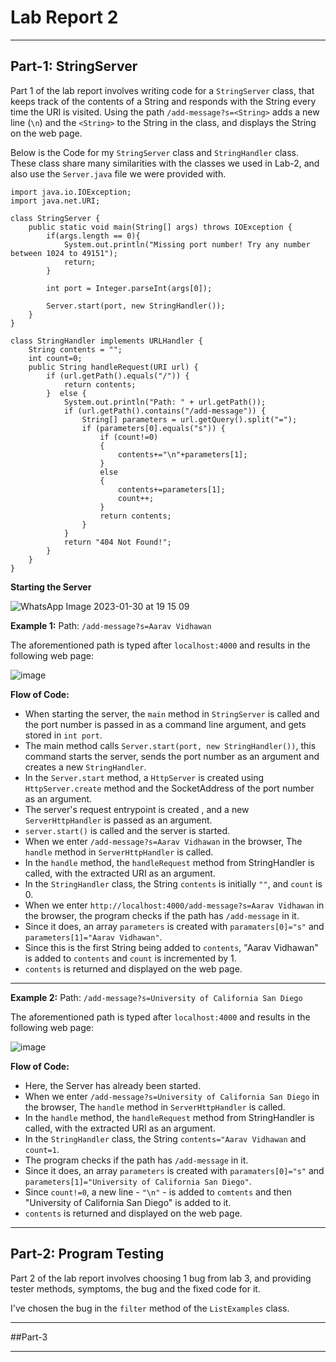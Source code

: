 # Lab Report 2
***
## Part-1: StringServer

Part 1 of the lab report involves writing code for a `StringServer` class, that keeps track of the contents of a String and responds with the String every time the URl is visited. Using the path `/add-message?s=<String>` adds a new line (`\n`) and the `<String>` to the String in the class, and displays the String on the web page.

Below is the Code for my `StringServer` class and `StringHandler` class. These class share many similarities with the classes we used in Lab-2, and also use the `Server.java` file we were provided with.

```
import java.io.IOException;
import java.net.URI;

class StringServer {
    public static void main(String[] args) throws IOException {
        if(args.length == 0){
            System.out.println("Missing port number! Try any number between 1024 to 49151");
            return;
        }

        int port = Integer.parseInt(args[0]);

        Server.start(port, new StringHandler());
    }
}

class StringHandler implements URLHandler {
    String contents = "";
    int count=0;
    public String handleRequest(URI url) {
        if (url.getPath().equals("/")) {
            return contents;
        }  else {
            System.out.println("Path: " + url.getPath());
            if (url.getPath().contains("/add-message")) {
                String[] parameters = url.getQuery().split("=");
                if (parameters[0].equals("s")) {
                    if (count!=0)
                    {
                        contents+="\n"+parameters[1];
                    }
                    else
                    {
                        contents+=parameters[1];
                        count++;
                    }
                    return contents;
                }
            }
            return "404 Not Found!";
        }
    }
}
```
**Starting the Server**

![WhatsApp Image 2023-01-30 at 19 15 09](https://user-images.githubusercontent.com/122562955/215654081-247632da-02a2-4519-bc61-2200b7847fb2.jpg)

**Example 1:** Path: `/add-message?s=Aarav Vidhawan`

The aforementioned path is typed after `localhost:4000` and results in the following web page:

![image](https://user-images.githubusercontent.com/122562955/215658266-a834e997-7c44-4443-af69-72037ab1e3c3.png)

**Flow of Code:**

- When starting the server, the `main` method in `StringServer` is called and the port number is passed in as a command line argument, and gets stored in `int port`.
- The main method calls `Server.start(port, new StringHandler())`, this command starts the server, sends the port number as an argument and creates a new `StringHandler`.
- In the `Server.start` method, a `HttpServer` is created using `HttpServer.create` method and the SocketAddress of the port number as an argument.
- The server's request entrypoint is created , and a new `ServerHttpHandler` is passed as an argument.
- `server.start()` is called and the server is started.
- When we enter `/add-message?s=Aarav Vidhawan` in the browser, The `handle` method in `ServerHttpHandler` is called.
- In the `handle` method, the `handleRequest` method from StringHandler is called, with the extracted URI as an argument.
- In the `StringHandler` class, the String `contents` is initially `""`, and `count` is 0.
- When we enter `http://localhost:4000/add-message?s=Aarav Vidhawan` in the browser, the program checks if the path has `/add-message` in it.
- Since it does, an array `parameters` is created with `paramaters[0]="s"` and `parameters[1]="Aarav Vidhawan"`.
- Since this is the first String being added to `contents`, "Aarav Vidhawan" is added to `contents` and `count` is incremented by 1.
- `contents` is returned and displayed on the web page.

***

**Example 2:** Path: `/add-message?s=University of California San Diego`

The aforementioned path is typed after `localhost:4000` and results in the following web page:

![image](https://user-images.githubusercontent.com/122562955/215658469-526fbe7b-7da7-4d9f-8e0a-8fe372b84cb7.png)

**Flow of Code:**

- Here, the Server has already been started.
-  When we enter `/add-message?s=University of California San Diego` in the browser, The `handle` method in `ServerHttpHandler` is called.
- In the `handle` method, the `handleRequest` method from StringHandler is called, with the extracted URI as an argument.
- In the `StringHandler` class, the String `contents="Aarav Vidhawan` and `count=1`. 
- The program checks if the path has `/add-message` in it.
- Since it does, an array `parameters` is created with `paramaters[0]="s"` and `parameters[1]="University of California San Diego"`.
- Since `count!=0`, a new line - `"\n"` - is added to `comtents` and then "University of California San Diego" is added to it.
- `contents` is returned and displayed on the web page.

***
## Part-2: Program Testing

Part 2 of the lab report involves choosing 1 bug from lab 3, and providing tester methods, symptoms, the bug and the fixed code for it.

I've chosen the bug in the `filter` method of the `ListExamples` class.



***
##Part-3



***

